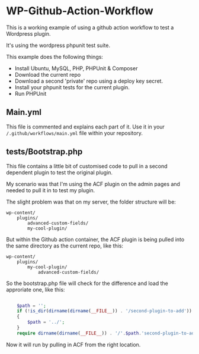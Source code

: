 # WP-Github-Action-Workflow

This is a working example of using a github action workflow to test a Wordpress plugin.

It's using the wordpress phpunit test suite.

This example does the following things:

- Install Ubuntu, MySQL, PHP, PHPUnit & Composer
- Download the current repo
- Download a second 'private' repo using a deploy key secret.
- Install your phpunit tests for the current plugin.
- Run PHPUnit 

## Main.yml

This file is commented and explains each part of it. Use it in your `/.github/workflows/main.yml` file within your repository.

## tests/Bootstrap.php

This file contains a little bit of customised code to pull in a second dependent plugin to test the original plugin.

My scenario was that I'm using the ACF plugin on the admin pages and needed to pull it in to test my plugin. 

The slight problem was that on my server, the folder structure will be:

    wp-content/
        plugins/
            advanced-custom-fields/
            my-cool-plugin/

But within the Github action container, the ACF plugin is being pulled into the same directory as the current repo, like this:

    wp-content/
        plugins/
            my-cool-plugin/ 
                advanced-custom-fields/

So the bootstrap.php file will check for the difference and load the approriate one, like this:

```php

    $path = '';
    if (!is_dir(dirname(dirname(__FILE__)) . '/second-plugin-to-add'))
    {
        $path = '../';
    }
    require dirname(dirname(__FILE__)) . '/'.$path.'second-plugin-to-add/my_second_plugin.php';		// ACF

```

Now it will run by pulling in ACF from the right location.

